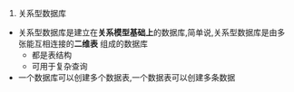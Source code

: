 1. 关系型数据库
- 关系型数据库是建立在**关系模型基础上**的数据库,简单说,关系型数据库是由多张能互相连接的**二维表** 组成的数据库
    - 都是表结构
    - 可用于复杂查询
- 一个数据库可以创建多个数据表,一个数据表可以创建多条数据



